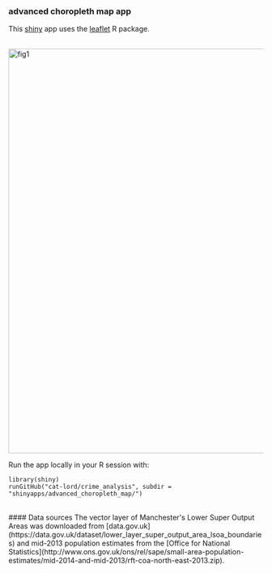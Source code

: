 ### advanced choropleth map app

This [shiny](http://shiny.rstudio.com) app uses the [leaflet](https://rstudio.github.io/leaflet/) R package.
<br>
<br>

<img src="https://github.com/cat-lord/crime_analysis/blob/master/images/advanced_choropleth_map_app.png" alt="fig1" width="800">

<br>

Run the app locally in your R session with:

```
library(shiny)
runGitHub("cat-lord/crime_analysis", subdir = "shinyapps/advanced_choropleth_map/")
```

<br>
#### Data sources
The vector layer of Manchester's Lower Super Output Areas was downloaded from 
[data.gov.uk](https://data.gov.uk/dataset/lower_layer_super_output_area_lsoa_boundaries) 
and mid-2013 population estimates from the [Office for National Statistics](http://www.ons.gov.uk/ons/rel/sape/small-area-population-estimates/mid-2014-and-mid-2013/rft-coa-north-east-2013.zip).
